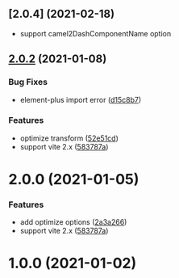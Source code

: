 ## [2.0.4] (2021-02-18)
* support camel2DashComponentName option

## [2.0.2](https://github.com/onebay/vite-plugin-imp/compare/v1.0.2...v2.0.2) (2021-01-08)


### Bug Fixes

* element-plus import error ([d15c8b7](https://github.com/onebay/vite-plugin-imp/commit/d15c8b71bd9a92b7f85e243bf0cfd78065aa77bb))


### Features

* optimize transform ([52e51cd](https://github.com/onebay/vite-plugin-imp/commit/52e51cd3015925ee12ec631bf48f7bc1cb76697c))
* support vite 2.x ([583787a](https://github.com/onebay/vite-plugin-imp/commit/583787a6ac75e077cc50491757be3215dcffcb65))



# 2.0.0 (2021-01-05)


### Features

* add optimize options ([2a3a266](https://github.com/onebay/vite-plugin-imp/commit/2a3a266237c03c2d2c2122f4676218a55ff7cf52))
* support vite 2.x ([583787a](https://github.com/onebay/vite-plugin-imp/commit/583787a6ac75e077cc50491757be3215dcffcb65))



# 1.0.0 (2021-01-02)



